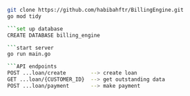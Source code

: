 ```bash
git clone https://github.com/habibahftr/BillingEngine.git
go mod tidy

```set up database
CREATE DATABASE billing_engine

```start server
go run main.go

```API endpoints
POST ...loan/create        --> create loan
GET ...loan/{CUSTOMER_ID}  --> get outstanding data
POST ...loan/payment       --> make payment
